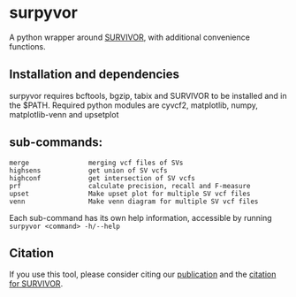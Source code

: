 # surpyvor
A python wrapper around [SURVIVOR](https://github.com/fritzsedlazeck/SURVIVOR), with additional convenience functions.

## Installation and dependencies
surpyvor requires bcftools, bgzip, tabix and SURVIVOR to be installed and in the $PATH.
Required python modules are cyvcf2, matplotlib, numpy, matplotlib-venn and upsetplot



## sub-commands:
    merge               merging vcf files of SVs
    highsens            get union of SV vcfs
    highconf            get intersection of SV vcfs
    prf                 calculate precision, recall and F-measure
    upset               Make upset plot for multiple SV vcf files
    venn                Make venn diagram for multiple SV vcf files

Each sub-command has its own help information, accessible by running `surpyvor <command> -h/--help`

## Citation
If you use this tool, please consider citing our [publication](https://genome.cshlp.org/content/early/2019/06/11/gr.244939.118.abstract) and the [citation for SURVIVOR](https://www.nature.com/articles/ncomms14061).
